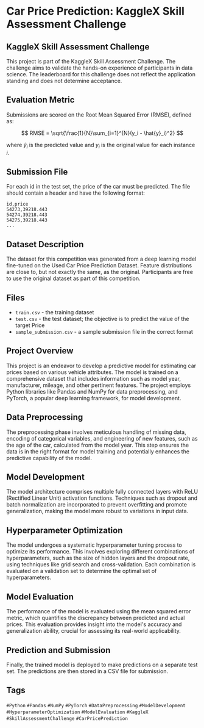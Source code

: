# Car Price Prediction: KaggleX Skill Assessment Challenge

## KaggleX Skill Assessment Challenge
This project is part of the KaggleX Skill Assessment Challenge. The challenge aims to validate the hands-on experience of participants in data science. The leaderboard for this challenge does not reflect the application standing and does not determine acceptance.

## Evaluation Metric
Submissions are scored on the Root Mean Squared Error (RMSE), defined as:

$$ RMSE = \sqrt{\frac{1}{N}\sum_{i=1}^{N}(y_i - \hat{y}_i)^2} $$

where $\hat{y}_i$ is the predicted value and $y_i$ is the original value for each instance $i$.

## Submission File
For each id in the test set, the price of the car must be predicted. The file should contain a header and have the following format:

```
id,price
54273,39218.443
54274,39218.443
54275,39218.443
...
```

## Dataset Description
The dataset for this competition was generated from a deep learning model fine-tuned on the Used Car Price Prediction Dataset. Feature distributions are close to, but not exactly the same, as the original. Participants are free to use the original dataset as part of this competition.

## Files
- `train.csv` - the training dataset
- `test.csv` - the test dataset; the objective is to predict the value of the target Price
- `sample_submission.csv` - a sample submission file in the correct format


## Project Overview
This project is an endeavor to develop a predictive model for estimating car prices based on various vehicle attributes. The model is trained on a comprehensive dataset that includes information such as model year, manufacturer, mileage, and other pertinent features. The project employs Python libraries like Pandas and NumPy for data preprocessing, and PyTorch, a popular deep learning framework, for model development.

## Data Preprocessing
The preprocessing phase involves meticulous handling of missing data, encoding of categorical variables, and engineering of new features, such as the age of the car, calculated from the model year. This step ensures the data is in the right format for model training and potentially enhances the predictive capability of the model.

## Model Development
The model architecture comprises multiple fully connected layers with ReLU (Rectified Linear Unit) activation functions. Techniques such as dropout and batch normalization are incorporated to prevent overfitting and promote generalization, making the model more robust to variations in input data.

## Hyperparameter Optimization
The model undergoes a systematic hyperparameter tuning process to optimize its performance. This involves exploring different combinations of hyperparameters, such as the size of hidden layers and the dropout rate, using techniques like grid search and cross-validation. Each combination is evaluated on a validation set to determine the optimal set of hyperparameters.

## Model Evaluation
The performance of the model is evaluated using the mean squared error metric, which quantifies the discrepancy between predicted and actual prices. This evaluation provides insight into the model's accuracy and generalization ability, crucial for assessing its real-world applicability.

## Prediction and Submission
Finally, the trained model is deployed to make predictions on a separate test set. The predictions are then stored in a CSV file for submission.
## Tags
`#Python` `#Pandas` `#NumPy` `#PyTorch` `#DataPreprocessing` `#ModelDevelopment` `#HyperparameterOptimization` `#ModelEvaluation` `#KaggleX` `#SkillAssessmentChallenge` `#CarPricePrediction`
